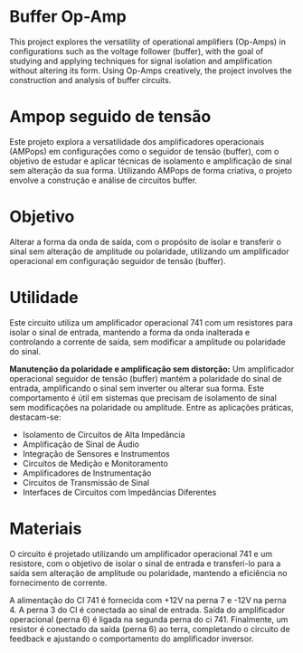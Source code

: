 # Buffer Op-Amp  
This project explores the versatility of operational amplifiers (Op-Amps) in configurations such as the voltage follower (buffer), with the goal of studying and applying techniques for signal isolation and amplification without altering its form. Using Op-Amps creatively, the project involves the construction and analysis of buffer circuits.

# Ampop seguido de tensão
Este projeto explora a versatilidade dos amplificadores operacionais (AMPops) em configurações como o seguidor de tensão (buffer), com o objetivo de estudar e aplicar técnicas de isolamento e amplificação de sinal sem alteração da sua forma. Utilizando AMPops de forma criativa, o projeto envolve a construção e análise de circuitos buffer.

# Objetivo  
Alterar a forma da onda de saída, com o propósito de isolar e transferir o sinal sem alteração de amplitude ou polaridade, utilizando um amplificador operacional em configuração seguidor de tensão (buffer).

# Utilidade  
Este circuito utiliza um amplificador operacional 741 com um resistores para isolar o sinal de entrada, mantendo a forma da onda inalterada e controlando a corrente de saída, sem modificar a amplitude ou polaridade do sinal.

**Manutenção da polaridade e amplificação sem distorção:** Um amplificador operacional seguidor de tensão (buffer) mantém a polaridade do sinal de entrada, amplificando o sinal sem inverter ou alterar sua forma. Este comportamento é útil em sistemas que precisam de isolamento de sinal sem modificações na polaridade ou amplitude. Entre as aplicações práticas, destacam-se:

- Isolamento de Circuitos de Alta Impedância
- Amplificação de Sinal de Áudio
- Integração de Sensores e Instrumentos
- Circuitos de Medição e Monitoramento
- Amplificadores de Instrumentação
- Circuitos de Transmissão de Sinal
- Interfaces de Circuitos com Impedâncias Diferentes

# Materiais  
O circuito é projetado utilizando um amplificador operacional 741 e um resistore, com o objetivo de isolar o sinal de entrada e transferi-lo para a saída sem alteração de amplitude ou polaridade, mantendo a eficiência no fornecimento de corrente.

A alimentação do CI 741 é fornecida com +12V na perna 7 e -12V na perna 4. A perna 3 do CI é conectada ao sinal de entrada. Saída do amplificador operacional (perna 6) é ligada na segunda perna do ci 741. Finalmente, um resistor é conectado da saída (perna 6) ao terra, completando o circuito de feedback e ajustando o comportamento do amplificador inversor.
